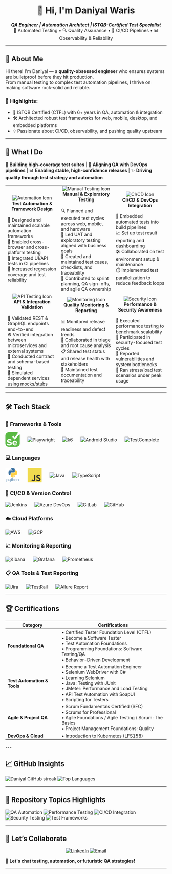 <!--
  👋 Hello, I'm Daniyal Waris!
  QA Engineer ensuring delivery of high-reliability software and systems.
-->

<h1 align="center">👋 Hi, I'm Daniyal Waris</h1>
<p align="center">
  <em><strong>QA Engineer | Automation Architect | ISTQB-Certified Test Specialist</strong></em><br/>
  🧪 Automated Testing • 🔍 Quality Assurance • 🔄 CI/CD Pipelines • 📊 Observability & Reliability
</p>

---

## 🚀 About Me

Hi there! I'm Daniyal — a **quality-obsessed engineer** who ensures systems are bulletproof before they hit production.  
From manual testing to complex test automation pipelines, I thrive on making software rock-solid and reliable.  

### 🔑 Highlights:
- 🏅 ISTQB Certified (CTFL) with 6+ years in QA, automation & integration  
- 🛠️ Architected robust test frameworks for web, mobile, desktop, and embedded platforms  
- 💡 Passionate about CI/CD, observability, and pushing quality upstream  

---

## 💼 What I Do

🧪 **Building high-coverage test suites** | 🤝 **Aligning QA with DevOps pipelines** | 📊 **Enabling stable, high-confidence releases** | ✨ **Driving quality through test strategy and automation**


<table>
  <tr>
    <td align="center" width="320" height="220">
      <img src="https://cdn-icons-png.flaticon.com/128/18573/18573703.png" width="50" alt="Automation Icon"/><br>
      <strong>Test Automation & Framework Design</strong><br><br>
      <div align="left">
        📌 Designed and maintained scalable automation frameworks<br>
        📌 Enabled cross-browser and cross-platform testing<br>
        📌 Integrated UI/API tests in CI pipelines<br>
        📌 Increased regression coverage and test reliability
      </div>
    </td>
    <td align="center" width="320" height="220">
      <img src="https://cdn-icons-png.flaticon.com/128/3281/3281329.png" width="50" alt="Manual Testing Icon"/><br>
      <strong>Manual & Exploratory Testing</strong><br><br>
      <div align="left">
        🔍 Planned and executed test cycles across web, mobile, and hardware<br>
        🧭 Led UAT and exploratory testing aligned with business goals<br>
        📝 Created and maintained test cases, checklists, and traceability<br>
        🧠 Contributed to sprint planning, QA sign-offs, and agile QA ownership
      </div>
    </td>
    <td align="center" width="320" height="220">
      <img src="https://cdn-icons-png.flaticon.com/128/11518/11518711.png" width="50" alt="CI/CD Icon"/><br>
      <strong>CI/CD & DevOps Integration</strong><br><br>
      <div align="left">
        🔄 Embedded automated tests into build pipelines<br>
        📈 Set up test result reporting and dashboarding<br>
        🛠️ Collaborated on test environment setup & maintenance<br>
        ⏱️ Implemented test parallelization to reduce feedback loops
      </div>
    </td>
  </tr>
  <tr>
    <td align="center" width="320" height="220">
      <img src="https://cdn-icons-png.flaticon.com/128/18889/18889881.png" width="50" alt="API Testing Icon"/><br>
      <strong>API & Integration Validation</strong><br><br>
      <div align="left">
        🔗 Validated REST & GraphQL endpoints end-to-end<br>
        ⚙️ Verified integration between microservices and external systems<br>
        🧾 Conducted contract and schema-based testing<br>
        🚦 Simulated dependent services using mocks/stubs
      </div>
    </td>
    <td align="center" width="320" height="220">
      <img src="https://cdn-icons-png.flaticon.com/128/15165/15165488.png" width="50" alt="Monitoring Icon"/><br>
      <strong>Quality Monitoring & Reporting</strong><br><br>
      <div align="left">
        📊 Monitored release readiness and defect trends<br>
        🧩 Collaborated in triage and root cause analysis<br>
        📋 Shared test status and release health with stakeholders<br>
        📂 Maintained test documentation and traceability
      </div>
    </td>
    <td align="center" width="320" height="220">
      <img src="https://cdn-icons-png.flaticon.com/128/2910/2910795.png" width="50" alt="Security Icon"/><br>
      <strong>Performance & Security Awareness</strong><br><br>
      <div align="left">
        🚀 Executed performance testing to benchmark scalability<br>
        🔐 Participated in security-focused test cycles<br>
        🧯 Reported vulnerabilities and system bottlenecks<br>
        🧪 Ran stress/load test scenarios under peak usage
      </div>
    </td>
  </tr>
</table>

---

## 🛠️ Tech Stack

<h3>🧪 Frameworks & Tools</h3>
<p align="left">
  <img src="https://raw.githubusercontent.com/tandpfun/skill-icons/65dea6c4eaca7da319e552c09f4cf5a9a8dab2c8/icons/Selenium.svg" alt="Selenium" height="45" style="margin-right: 20px; vertical-align: middle;" title="Selenium WebDriver" />
  <img src="https://cdn.jsdelivr.net/gh/devicons/devicon@latest/icons/playwright/playwright-original.svg" alt="Playwright" height="45" style="margin-right: 20px; vertical-align: middle;" title="Playwright" />
  <img src="https://cdn.jsdelivr.net/gh/devicons/devicon@latest/icons/k6/k6-original.svg" alt="k6" height="45" style="margin-right: 20px; vertical-align: middle;" title="k6 (Load Testing)" />
  <img src="https://cdn.jsdelivr.net/gh/devicons/devicon@latest/icons/androidstudio/androidstudio-original-wordmark.svg" alt="Android Studio" height="45" style="margin-right: 20px; vertical-align: middle;" title="Android Studio (Mobile Debugging)" />
  <img src="https://www.vectorlogo.zone/logos/smartbear/smartbear-ar21.svg" alt="TestComplete" height="45" style="margin-right: 20px; vertical-align: middle;" title="TestComplete (SmartBear)" />
</p>

<h3>💻 Languages</h3>
<p align="left">
  <img src="https://raw.githubusercontent.com/devicons/devicon/master/icons/python/python-original-wordmark.svg" alt="Python" height="45" style="margin-right: 20px; vertical-align: middle;" title="Python" />
  <img src="https://raw.githubusercontent.com/devicons/devicon/master/icons/javascript/javascript-original.svg" alt="JavaScript" height="45" style="margin-right: 20px; vertical-align: middle;" title="JavaScript" />
  <img src="https://www.vectorlogo.zone/logos/java/java-ar21.svg" alt="Java" height="45" style="margin-right: 20px; vertical-align: middle;" title="Java" />
  <img src="https://www.vectorlogo.zone/logos/typescriptlang/typescriptlang-icon.svg" alt="TypeScript" height="45" style="margin-right: 20px; vertical-align: middle;" title="TypeScript" />
</p>

<h3>🔄 CI/CD & Version Control</h3>
<p align="left">
  <img src="https://www.vectorlogo.zone/logos/jenkins/jenkins-ar21.svg" alt="Jenkins" height="45" style="margin-right: 20px; vertical-align: middle;" title="Jenkins" />
  <img src="https://cdn.jsdelivr.net/gh/devicons/devicon@latest/icons/azuredevops/azuredevops-original.svg" alt="Azure DevOps" height="45" style="margin-right: 20px; vertical-align: middle;" title="Azure Pipelines" />
  <img src="https://www.vectorlogo.zone/logos/gitlab/gitlab-ar21.svg" alt="GitLab" height="45" style="margin-right: 20px; vertical-align: middle;" title="GitLab CI" />
  <img src="https://www.vectorlogo.zone/logos/github/github-ar21.svg" alt="GitHub" height="45" style="margin-right: 20px; vertical-align: middle;" title="GitHub" />
</p>

          
<h3>☁️ Cloud Platforms</h3>
<p align="left">
  <img src="https://cdn.jsdelivr.net/gh/devicons/devicon@latest/icons/amazonwebservices/amazonwebservices-original-wordmark.svg" alt="AWS" height="45" style="margin-right: 20px; vertical-align: middle;" title="Amazon web service"/>
  <img src="https://cdn.jsdelivr.net/gh/devicons/devicon@latest/icons/googlecloud/googlecloud-original-wordmark.svg" alt="GCP" height="45" style="margin-right: 20px; vertical-align: middle;" title=" Cloud Platform (GCP)"/>
</p>
         

<h3>📈 Monitoring & Reporting</h3>
<p align="left">
  <img src="https://www.vectorlogo.zone/logos/elasticco_kibana/elasticco_kibana-ar21.svg" alt="Kibana" height="45" style="margin-right: 20px; vertical-align: middle;" title="Kibana" />
  <img src="https://www.vectorlogo.zone/logos/grafana/grafana-ar21.svg" alt="Grafana" height="45" style="margin-right: 20px; vertical-align: middle;" title="Grafana" />
  <img src="https://www.vectorlogo.zone/logos/prometheusio/prometheusio-ar21.svg" alt="Prometheus" height="45" style="margin-right: 20px; vertical-align: middle;" title="Prometheus" />
</p>

<h3>📋 QA Tools & Test Reporting</h3>
<p align="left">
  <img src="https://www.vectorlogo.zone/logos/atlassian_jira/atlassian_jira-ar21.svg" alt="Jira" height="45" style="margin-right: 20px; vertical-align: middle;" title="Jira" />
  <img src="https://cdn.brandfetch.io/idylTcVOhZ/theme/light/logo.svg?c=1dxbfHSJFAPEGdCLU4o5B" alt="TestRail" height="45" style="margin-right: 20px; vertical-align: middle;" title="TestRail" />
  <img src="https://allurereport.org/svg/logo-report-sign.svg" alt="Allure Report" height="45" style="margin-right: 20px; vertical-align: middle;" title="Allure Report" />
</p>


---

## 🏆 Certifications

<table>
  <thead>
    <tr>
      <th>Category</th>
      <th>Certifications</th>
    </tr>
  </thead>
  <tbody>
    <tr>
      <td><strong>Foundational QA</strong></td>
      <td>
        • Certified Tester Foundation Level (CTFL)<br>
        • Become a Software Tester<br>
        • Test Automation Foundations<br>
        • Programming Foundations: Software Testing/QA<br>
        • Behavior-Driven Development
      </td>
    </tr>
    <tr>
      <td><strong>Test Automation & Tools</strong></td>
      <td>
        • Become a Test Automation Engineer<br>
        • Selenium WebDriver with C#<br>
        • Learning Selenium<br>
        • Java: Testing with JUnit<br>
        • JMeter: Performance and Load Testing<br>
        • API Test Automation with SoapUI<br>
        • Scripting for Testers
      </td>
    </tr>
    <tr>
      <td><strong>Agile & Project QA</strong></td>
      <td>
        • Scrum Fundamentals Certified (SFC)<br>
        • Scrums for Professional<br>
        • Agile Foundations / Agile Testing / Scrum: The Basics<br>
        • Project Management Foundations: Quality
      </td>
    </tr>
    <tr>
      <td><strong>DevOps & Cloud</strong></td>
      <td>
        • Introduction to Kubernetes (LFS158)
      </td>
    </tr>
  </tbody>
</table>
---

## 📈 GitHub Insights

<div align="left">
  <img src="https://github-readme-streak-stats.herokuapp.com/?user=daniyalwaris&theme=radical" alt="Daniyal GitHub streak" />
  <img src="https://github-readme-stats.vercel.app/api/top-langs/?username=daniyalwaris&layout=compact&theme=radical" alt="Top Languages" />
</div>

---

## 🚀 Repository Topics Highlights

![QA Automation](https://img.shields.io/badge/QA%20Automation-5-green?style=for-the-badge)
![Performance Testing](https://img.shields.io/badge/Performance%20Testing-2-orange?style=for-the-badge)
![CI/CD Integration](https://img.shields.io/badge/CI%2FCD-4-blue?style=for-the-badge)
![Security Testing](https://img.shields.io/badge/Security%20Testing-1-red?style=for-the-badge)
![Test Frameworks](https://img.shields.io/badge/Test%20Frameworks-3-purple?style=for-the-badge)

---

## 🤝 Let’s Collaborate

<p align="center">
  <a href="https://linkedin.com/in/daniyalwaris" target="_blank"><img src="https://cdn.jsdelivr.net/gh/devicons/devicon@latest/icons/linkedin/linkedin-original.svg" alt="LinkedIn"/></a>
  <a href="mailto:daniyalwaris92@gmail.com"><img src="https://cdn1.iconfinder.com/data/icons/google-s-logo/150/Google_Icons-02-1024.png" alt="Email"/></a>
</p>

💬 **Let's chat testing, automation, or futuristic QA strategies!**  

---


      
          